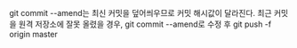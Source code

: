 git commit --amend는 최신 커밋을 덮어씌우므로 커밋 해시값이 달라진다.
최근 커밋을 원격 저장소에 잘못 올렸을 경우, git commit --amend로 수정 후 git push -f origin master

